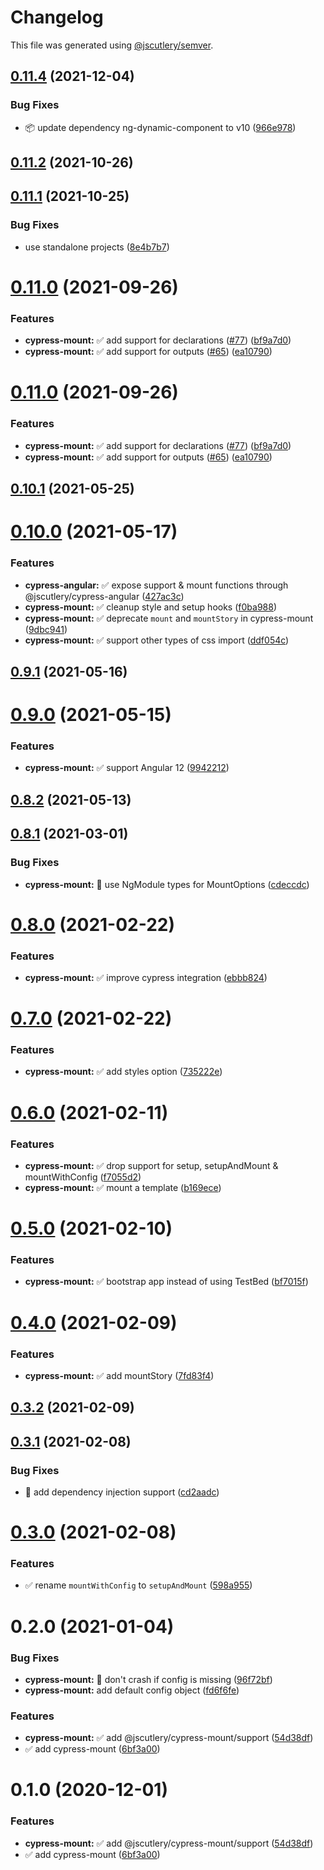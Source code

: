 # Changelog

This file was generated using [@jscutlery/semver](https://github.com/jscutlery/semver).

## [0.11.4](https://github.com/jscutlery/devkit/compare/cypress-mount-0.11.3...cypress-mount-0.11.4) (2021-12-04)


### Bug Fixes

* 📦 update dependency ng-dynamic-component to v10 ([966e978](https://github.com/jscutlery/devkit/commit/966e978821d70b560a090b589b1c22b3abb1d151))



## [0.11.2](https://github.com/jscutlery/test-utils/compare/cypress-mount-0.11.1...cypress-mount-0.11.2) (2021-10-26)



## [0.11.1](https://github.com/jscutlery/devkit/compare/cypress-mount-0.11.0...cypress-mount-0.11.1) (2021-10-25)


### Bug Fixes

* use standalone projects ([8e4b7b7](https://github.com/jscutlery/devkit/commit/8e4b7b7fc5405fa01b6114654211ac45ec9bfd5e))



# [0.11.0](https://github.com/jscutlery/devkit/compare/cypress-mount-0.10.1...cypress-mount-0.11.0) (2021-09-26)


### Features

* **cypress-mount:** ✅ add support for declarations ([#77](https://github.com/jscutlery/devkit/issues/77)) ([bf9a7d0](https://github.com/jscutlery/devkit/commit/bf9a7d07a7afcfec4a990b2ce17c5410abafccb7))
* **cypress-mount:** ✅ add support for outputs ([#65](https://github.com/jscutlery/devkit/issues/65)) ([ea10790](https://github.com/jscutlery/devkit/commit/ea107900273843c387da1dce023d61ec797d9d6f))



# [0.11.0](https://github.com/jscutlery/devkit/compare/cypress-mount-0.10.1...cypress-mount-0.11.0) (2021-09-26)


### Features

* **cypress-mount:** ✅ add support for declarations ([#77](https://github.com/jscutlery/devkit/issues/77)) ([bf9a7d0](https://github.com/jscutlery/devkit/commit/bf9a7d07a7afcfec4a990b2ce17c5410abafccb7))
* **cypress-mount:** ✅ add support for outputs ([#65](https://github.com/jscutlery/devkit/issues/65)) ([ea10790](https://github.com/jscutlery/devkit/commit/ea107900273843c387da1dce023d61ec797d9d6f))



## [0.10.1](https://github.com/jscutlery/devkit/compare/cypress-mount-0.10.0...cypress-mount-0.10.1) (2021-05-25)



# [0.10.0](https://github.com/jscutlery/devkit/compare/cypress-mount-0.9.1...cypress-mount-0.10.0) (2021-05-17)


### Features

* **cypress-angular:** ✅ expose support & mount functions through @jscutlery/cypress-angular ([427ac3c](https://github.com/jscutlery/devkit/commit/427ac3cdcb653a1cb7005bec822d304dc021b276))
* **cypress-mount:** ✅ cleanup style and setup hooks ([f0ba988](https://github.com/jscutlery/devkit/commit/f0ba98841e69457d20ee6bd54b49ecc43add5b39))
* **cypress-mount:** ✅ deprecate `mount` and `mountStory` in cypress-mount ([9dbc941](https://github.com/jscutlery/devkit/commit/9dbc941e738ee17ec8f5849ede54a14a298bf339))
* **cypress-mount:** ✅ support other types of css import ([ddf054c](https://github.com/jscutlery/devkit/commit/ddf054c5b5d53089cc3979b536df7bb8f59ee160))



## [0.9.1](https://github.com/jscutlery/devkit/compare/cypress-mount-0.9.0...cypress-mount-0.9.1) (2021-05-16)



# [0.9.0](https://github.com/jscutlery/devkit/compare/cypress-mount-0.8.2...cypress-mount-0.9.0) (2021-05-15)


### Features

* **cypress-mount:** ✅ support Angular 12 ([9942212](https://github.com/jscutlery/devkit/commit/99422127c3ed715447e21da4099f7011dad08c9b))



## [0.8.2](https://github.com/jscutlery/devkit/compare/cypress-mount-0.8.1...cypress-mount-0.8.2) (2021-05-13)



## [0.8.1](https://github.com/jscutlery/devkit/compare/cypress-mount-0.8.0...cypress-mount-0.8.1) (2021-03-01)


### Bug Fixes

* **cypress-mount:** 🐞 use NgModule types for MountOptions ([cdeccdc](https://github.com/jscutlery/devkit/commit/cdeccdc9b30c4b3503c7a989929d577ee8e0add3))



# [0.8.0](https://github.com/jscutlery/devkit/compare/cypress-mount-0.7.0...cypress-mount-0.8.0) (2021-02-22)


### Features

* **cypress-mount:** ✅ improve cypress integration ([ebbb824](https://github.com/jscutlery/devkit/commit/ebbb824af830496ac35fe6139d6c658d37d86b04))



# [0.7.0](https://github.com/jscutlery/devkit/compare/cypress-mount-0.6.0...cypress-mount-0.7.0) (2021-02-22)


### Features

* **cypress-mount:** ✅ add styles option ([735222e](https://github.com/jscutlery/devkit/commit/735222e348e7ff9715de0c454756df6e069609d3))



# [0.6.0](https://github.com/jscutlery/devkit/compare/cypress-mount-0.5.0...cypress-mount-0.6.0) (2021-02-11)


### Features

* **cypress-mount:** ✅ drop support for setup, setupAndMount & mountWithConfig ([f7055d2](https://github.com/jscutlery/devkit/commit/f7055d2c6e72eac0856602f56a57a79b781d60aa))
* **cypress-mount:** ✅ mount a template ([b169ece](https://github.com/jscutlery/devkit/commit/b169ece3995e115761ffaaa36e3be90049cd13f3))



# [0.5.0](https://github.com/jscutlery/devkit/compare/cypress-mount-0.4.0...cypress-mount-0.5.0) (2021-02-10)


### Features

* **cypress-mount:** ✅ bootstrap app instead of using TestBed ([bf7015f](https://github.com/jscutlery/devkit/commit/bf7015fc9a7c7006bda1aaa51cbbadc476e8628c))



# [0.4.0](https://github.com/jscutlery/devkit/compare/cypress-mount-0.3.2...cypress-mount-0.4.0) (2021-02-09)


### Features

* **cypress-mount:** ✅ add mountStory ([7fd83f4](https://github.com/jscutlery/devkit/commit/7fd83f4678cdc5355c357603388591a71ad14e33))



## [0.3.2](https://github.com/jscutlery/devkit/compare/cypress-mount-0.3.1...cypress-mount-0.3.2) (2021-02-09)



## [0.3.1](https://github.com/jscutlery/devkit/compare/cypress-mount-0.3.0...cypress-mount-0.3.1) (2021-02-08)


### Bug Fixes

* 🐞 add dependency injection support ([cd2aadc](https://github.com/jscutlery/devkit/commit/cd2aadc645b3b4134752b6f32eb5db317de4780d))



# [0.3.0](https://github.com/jscutlery/devkit/compare/cypress-mount-0.2.0...cypress-mount-0.3.0) (2021-02-08)


### Features

* ✅ rename `mountWithConfig` to `setupAndMount` ([598a955](https://github.com/jscutlery/devkit/commit/598a95517119f8fcebf120527c4d5e50fad50f47))



# 0.2.0 (2021-01-04)


### Bug Fixes

* **cypress-mount:** 🐞 don't crash if config is missing ([96f72bf](https://github.com/jscutlery/devkit/commit/96f72bf38b5993c1c28a62d5a5f2e2d9ff01f5f3))
* **cypress-mount:** add default config object ([fd6f6fe](https://github.com/jscutlery/devkit/commit/fd6f6fe28e6ec103b840b1617bebce8b8e9ccc89))


### Features

* **cypress-mount:** ✅ add @jscutlery/cypress-mount/support ([54d38df](https://github.com/jscutlery/devkit/commit/54d38dfd849afd9e93b388b0b2c009b7ad8e9879))
* ✅ add cypress-mount ([6bf3a00](https://github.com/jscutlery/devkit/commit/6bf3a0058f80df76db5692393fdf7de1d714d852))



# 0.1.0 (2020-12-01)


### Features

* **cypress-mount:** ✅ add @jscutlery/cypress-mount/support ([54d38df](https://github.com/jscutlery/devkit/commit/54d38dfd849afd9e93b388b0b2c009b7ad8e9879))
* ✅ add cypress-mount ([6bf3a00](https://github.com/jscutlery/devkit/commit/6bf3a0058f80df76db5692393fdf7de1d714d852))
